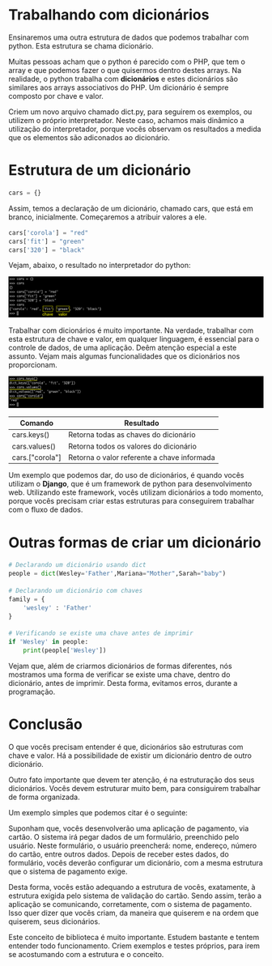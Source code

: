 # Trabalhando com dicionários

Ensinaremos uma outra estrutura de dados que podemos trabalhar com python. Esta estrutura se chama dicionário.

Muitas pessoas acham que o python é parecido com o PHP, que tem o array e que podemos fazer o que quisermos dentro destes arrays. 
Na realidade, o python trabalha com **dicionários** e estes dicionários são similares aos arrays associativos do PHP. Um dicionário é sempre composto por chave e valor.

Criem um novo arquivo chamado dict.py, para seguirem os exemplos, ou utilizem o próprio interpretador. 
Neste caso, achamos mais dinâmico a utilização do interpretador, porque vocês observam os resultados a medida que os elementos são adiconados ao dicionário.

# Estrutura de um dicionário

```python
cars = {}
```

Assim, temos a declaração de um dicionário, chamado cars, que está em branco, inicialmente. Começaremos a atribuir valores a ele.

```python
cars['corola'] = "red"
cars['fit'] = "green"
cars['320'] = "black"
```

Vejam, abaixo, o resultado no interpretador do python:

![python_dicionario](./images/python_dicionario.png "python_dicionario")

Trabalhar com dicionários é muito importante. Na verdade, trabalhar com esta estrutura de chave e valor, em qualquer linguagem, é essencial para o controle de dados, de uma aplicação. Deêm atenção especial a este assunto. 
Vejam mais algumas funcionalidades que os dicionários nos proporcionam.

![python_dic_func](./images/python_dic_func.png "python_dic_func")

Comando | Resultado
------------- | --------------
cars.keys() | Retorna todas as chaves do dicionário
cars.values() | Retorna todos os valores do dicionário
cars.["corola"] | Retorna o valor referente a chave informada

Um exemplo que podemos dar, do uso de dicionários, é quando vocês utilizam o **Django**, que é um framework de python para desenvolvimento web. 
Utilizando este framework, vocês utilizam dicionários a todo momento, porque vocês precisam criar estas estruturas para conseguirem trabalhar com o fluxo de dados.

# Outras formas de criar um dicionário

```python
# Declarando um dicionário usando dict
people = dict(Wesley='Father',Mariana="Mother",Sarah="baby")

# Declarando um dicionário com chaves
family = {
    'wesley' : 'Father'
}

# Verificando se existe uma chave antes de imprimir
if 'Wesley' in people:
    print(people['Wesley'])
```

Vejam que, além de criarmos dicionários de formas diferentes, nós mostramos uma forma de verificar se existe uma chave, dentro do dicionário, antes de imprimir. Desta forma, evitamos erros, durante a programação.

# Conclusão

O que vocês precisam entender é que, dicionários são estruturas com chave e valor. Há a possibilidade de existir um dicionário dentro de outro dicionário.

Outro fato importante que devem ter atenção, é na estruturação dos seus dicionários. Vocês devem estruturar muito bem, para consiguirem trabalhar de forma organizada. 

Um exemplo simples que podemos citar é o seguinte:

Suponham que, vocês desenvolverão uma aplicação de pagamento, via cartão. O sistema irá pegar dados de um formulário, preenchido pelo usuário. Neste formulário, o usuário preencherá: nome, endereço, número do cartão, entre outros dados. 
Depois de receber estes dados, do formulário, vocês deverão configurar um dicionário, com a mesma estrutura que o sistema de pagamento exige.

Desta forma, vocês estão adequando a estrutura de vocês, exatamente, à estrutura exigida pelo sistema de validação do cartão. Sendo assim, terão a aplicação se comunicando, corretamente, com o sistema de pagamento. Isso quer dizer que vocês criam, da maneira que quiserem e na ordem que quiserem, seus dicionários.

Este conceito de biblioteca é muito importante. Estudem bastante e tentem entender todo funcionamento. 
Criem exemplos e testes próprios, para irem se acostumando com a estrutura e o conceito.